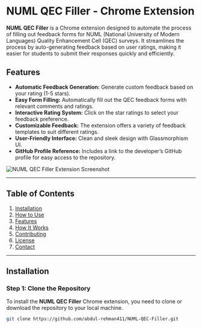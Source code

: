 # NUML QEC Filler - Chrome Extension

**NUML QEC Filler** is a Chrome extension designed to automate the process of filling out feedback forms for NUML (National University of Modern Languages) Quality Enhancement Cell (QEC) surveys. It streamlines the process by auto-generating feedback based on user ratings, making it easier for students to submit their responses quickly and efficiently.

## Features

- **Automatic Feedback Generation:** Generate custom feedback based on your rating (1-5 stars).
- **Easy Form Filling:** Automatically fill out the QEC feedback forms with relevant comments and ratings.
- **Interactive Rating System:** Click on the star ratings to select your feedback preference.
- **Customizable Feedback:** The extension offers a variety of feedback templates to suit different ratings.
- **User-Friendly Interface:** Clean and sleek design with Glassmorphism UI.
- **GitHub Profile Reference:** Includes a link to the developer’s GitHub profile for easy access to the repository.

![NUML QEC Filler Extension Screenshot](qec-filler.jpg)

---

## Table of Contents

1. [Installation](#installation)
2. [How to Use](#how-to-use)
3. [Features](#features)
4. [How It Works](#how-it-works)
5. [Contributing](#contributing)
6. [License](#license)
7. [Contact](#contact)

---

## Installation

### Step 1: Clone the Repository

To install the **NUML QEC Filler** Chrome extension, you need to clone or download the repository to your local machine.

```bash
git clone https://github.com/abdul-rehman411/NUML-QEC-Filler.git
